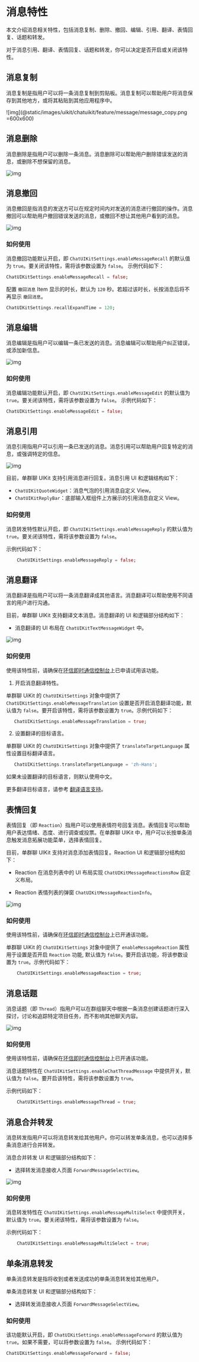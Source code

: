# 消息特性

<Toc />

本文介绍消息相关特性，包括消息复制、删除、撤回、编辑、引用、翻译、表情回复、话题和转发。

对于消息引用、翻译、表情回复、话题和转发，你可以决定是否开启或关闭该特性。

## 消息复制

消息复制是指用户可以将一条消息复制到剪贴板。消息复制可以帮助用户将消息保存到其他地方，或将其粘贴到其他应用程序中。

![img](@static/images/uikit/chatuikit/feature/message/message_copy.png =600x600) 

## 消息删除	

消息删除是指用户可以删除一条消息。消息删除可以帮助用户删除错误发送的消息，或删除不想保留的消息。

![img](@static/images/uikit/chatuikit/feature/message/message_delete.png) 

## 消息撤回

消息撤回是指消息的发送方可以在规定时间内对发送的消息进行撤回的操作。消息撤回可以帮助用户撤回错误发送的消息，或撤回不想让其他用户看到的消息。

![img](@static/images/uikit/chatuikit/feature/message/message_recall.png) 

### 如何使用

消息撤回功能默认开启，即 `ChatUIKitSettings.enableMessageRecall` 的默认值为 `true`。要关闭该特性，需将该参数设置为 `false`。 示例代码如下：

```dart
ChatUIKitSettings.enableMessageRecall = false;
```

配置 `撤回消息` Item 显示的时长，默认为 `120` 秒。若超过该时长，长按消息后将不再显示 `撤回消息`。

```dart
ChatUIKitSettings.recallExpandTime = 120;
```

## 消息编辑

消息编辑是指用户可以编辑一条已发送的消息。消息编辑可以帮助用户纠正错误，或添加新信息。

![img](@static/images/uikit/chatuikit/feature/message/message_edit.png) 

### 如何使用

消息编辑功能默认开启，即 `ChatUIKitSettings.enableMessageEdit` 的默认值为 `true`。要关闭该特性，需将该参数设置为 `false`。 示例代码如下：

```dart
ChatUIKitSettings.enableMessageEdit = false;
```

## 消息引用	

消息引用指用户可以引用一条已发送的消息。消息引用可以帮助用户回复特定的消息，或强调特定的信息。

![img](@static/images/uikit/chatuikit/feature/message/message_reply.png)

目前，单群聊 UIKit 支持引用消息进行回复。消息引用 UI 和逻辑结构如下：

- `ChatUIKitQuoteWidget`：消息气泡的引用消息自定义 View。
- `ChatUIKitReplyBar`：底部输入框组件上方展示的引用消息自定义 View。

### 如何使用

消息转发特性默认开启，即 `ChatUIKitSettings.enableMessageReply` 的默认值为 `true`。要关闭该特性，需将该参数设置为 `false`。

示例代码如下：

```dart
    ChatUIKitSettings.enableMessageReply = false;
```

## 消息翻译

消息翻译是指用户可以将一条消息翻译成其他语言。消息翻译可以帮助使用不同语言的用户进行沟通。

目前，单群聊 UIKit 支持翻译文本消息。消息翻译的 UI 和逻辑部分结构如下：

- 消息翻译的 UI 布局在 `ChatUIKitTextMessageWidget` 中。

![img](@static/images/uikit/chatuikit/feature/message/message_translate.png)

### 如何使用

使用该特性前，请确保在[环信即时通信控制台](https://console.easemob.com/user/login)上已申请试用该功能。

1. 开启消息翻译特性。

单群聊 UiKit 的 `ChatUIKitSettings` 对象中提供了  `ChatUIKitSettings.enableMessageTranslation` 设置是否开启消息翻译功能，默认值为 `false`。要开启该特性，需将该参数设置为 `true`。示例代码如下：

```dart
   ChatUIKitSettings.enableMessageTranslation = true;
```

2. 设置翻译的目标语言。

单群聊 UiKit 的 `ChatUIKitSettings` 对象中提供了 `translateTargetLanguage` 属性设置目标翻译语言。

```dart
   ChatUIKitSettings.translateTargetLanguage = 'zh-Hans';
```

如果未设置翻译的目标语言，则默认使用中文。

更多翻译目标语言，请参考 [翻译语言支持](https://learn.microsoft.com/zh-cn/azure/ai-services/translator/language-support)。

## 表情回复

表情回复（即 `Reaction`）指用户可以使用表情符号回复消息。表情回复可以帮助用户表达情绪、态度、进行调查或投票。在单群聊 UIKit 中，用户可以长按单条消息触发消息拓展功能菜单，选择表情回复。

目前，单群聊 UIKit 支持对消息添加表情回复。Reaction UI 和逻辑部分结构如下：

- Reaction 在消息列表中的 UI 布局实现 `ChatUIKitMessageReactionsRow` 自定义布局。

- Reaction 表情列表的弹窗 `ChatUIKitMessageReactionInfo`。

![img](@static/images/uikit/chatuikit/feature/message/message_reactions.png)

### 如何使用

使用该特性前，请确保在[环信即时通信控制台](https://console.easemob.com/user/login)上已开通该功能。

单群聊 UiKit 的 `ChatUIKitSettings` 对象中提供了 `enableMessageReaction` 属性用于设置是否开启 `Reaction` 功能, 默认值为 `false`。要开启该功能，将该参数设置为 `true`。示例代码如下：

```dart
    ChatUIKitSettings.enableMessageReaction = true;
```

## 消息话题

消息话题（即 `Thread`）指用户可以在群组聊天中根据一条消息创建话题进行深入探讨，讨论和追踪特定项目任务，而不影响其他聊天内容。

![img](@static/images/uikit/chatuikit/feature/message/message_thread.png)

### 如何使用

使用该特性前，请确保在[环信即时通信控制台](https://console.easemob.com/user/login)上已开通该功能。

消息话题特性在 `ChatUIKitSettings.enableChatThreadMessage` 中提供开关，默认值为 `false`。要开启该特性，需将该参数设置为 `true`。

示例代码如下：

```dart
    ChatUIKitSettings.enableMessageThread = true;
```

## 消息合并转发

消息转发指用户可以将消息转发给其他用户。你可以转发单条消息，也可以选择多条消息进行合并转发。

消息合并转发 UI 和逻辑部分结构如下：

- 选择转发消息接收人页面 `ForwardMessageSelectView`。

![img](@static/images/uikit/chatuikit/feature/message/message_forward.png)

### 如何使用

消息转发特性在 `ChatUIKitSettings.enableMessageMultiSelect` 中提供开关，默认值为 `true`。要关闭该特性，需将该参数设置为 `false`。

示例代码如下：
```dart
    ChatUIKitSettings.enableMessageMultiSelect = true;
```

## 单条消息转发

单条消息转发是指将收到或者发送成功的单条消息转发给其他用户。

单条消息转发 UI 和逻辑部分结构如下：

- 选择转发消息接收人页面 `ForwardMessageSelectView`。

### 如何使用

该功能默认开启，即 `ChatUIKitSettings.enableMessageForward` 的默认值为 `true`。如果不需要，可以将参数设置为 `false`。 示例代码如下：

```dart
ChatUIKitSettings.enableMessageForward = false;
```


